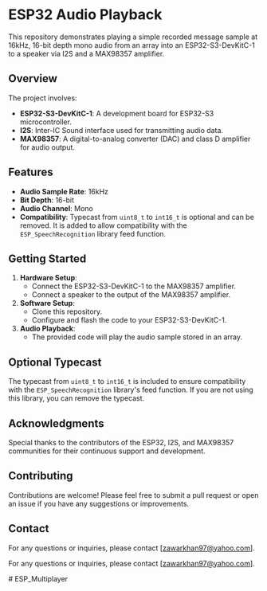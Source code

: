 # ESP32 Audio Playback

This repository demonstrates playing a simple recorded message sample at 16kHz, 16-bit depth mono audio from an array into an ESP32-S3-DevKitC-1 to a speaker via I2S and a MAX98357 amplifier.

## Overview

The project involves:
- **ESP32-S3-DevKitC-1**: A development board for ESP32-S3 microcontroller.
- **I2S**: Inter-IC Sound interface used for transmitting audio data.
- **MAX98357**: A digital-to-analog converter (DAC) and class D amplifier for audio output.

## Features

- **Audio Sample Rate**: 16kHz
- **Bit Depth**: 16-bit
- **Audio Channel**: Mono
- **Compatibility**: Typecast from `uint8_t` to `int16_t` is optional and can be removed. It is added to allow compatibility with the `ESP_SpeechRecognition` library feed function.

## Getting Started

1. **Hardware Setup**:
   - Connect the ESP32-S3-DevKitC-1 to the MAX98357 amplifier.
   - Connect a speaker to the output of the MAX98357 amplifier.
2. **Software Setup**:
   - Clone this repository.
   - Configure and flash the code to your ESP32-S3-DevKitC-1.
3. **Audio Playback**:
   - The provided code will play the audio sample stored in an array.

## Optional Typecast

The typecast from `uint8_t` to `int16_t` is included to ensure compatibility with the `ESP_SpeechRecognition` library's feed function. If you are not using this library, you can remove the typecast.

## Acknowledgments

Special thanks to the contributors of the ESP32, I2S, and MAX98357 communities for their continuous support and development.

## Contributing

Contributions are welcome! Please feel free to submit a pull request or open an issue if you have any suggestions or improvements.

## Contact

For any questions or inquiries, please contact [zawarkhan97@yahoo.com].


For any questions or inquiries, please contact [zawarkhan97@yahoo.com].


#   E S P _ M u l t i p l a y e r 
 
 
